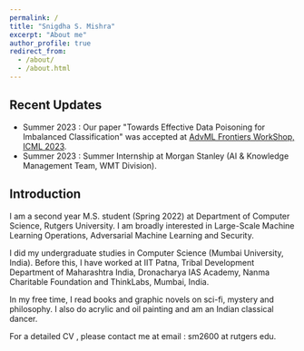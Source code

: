 ```yaml
---
permalink: /
title: "Snigdha S. Mishra"
excerpt: "About me"
author_profile: true
redirect_from: 
  - /about/
  - /about.html
---
```



Recent Updates
-----
* Summer 2023 : Our paper "Towards Effective Data Poisoning for Imbalanced Classification" was accepted at [AdvML Frontiers WorkShop, ICML 2023](https://advml-frontier.github.io/). 
* Summer 2023 : Summer Internship at Morgan Stanley (AI & Knowledge Management Team, WMT Division).


Introduction
-----
I am a second year M.S. student (Spring 2022) at Department of Computer Science, Rutgers University. I am broadly interested in Large-Scale Machine Learning Operations, Adversarial Machine Learning and Security.

I did my undergraduate studies in Computer Science (Mumbai University, India). Before this, I have worked at IIT Patna, Tribal Development Department of Maharashtra India, Dronacharya IAS Academy, Nanma Charitable Foundation and ThinkLabs, Mumbai, India. 

In my free time, I read books and graphic novels on sci-fi, mystery and philosophy. I also do acrylic and oil painting and am an Indian classical dancer. 

For a detailed CV , please contact me at email : sm2600 at rutgers edu. 

